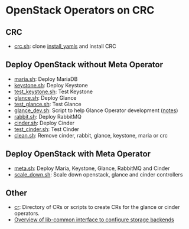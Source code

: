 # OpenStack Operators on CRC

## CRC
- [crc.sh](crc.sh): clone [install_yamls](https://github.com/openstack-k8s-operators/install_yamls) and install CRC

## Deploy OpenStack without Meta Operator

- [maria.sh](maria.sh): Deploy MariaDB
- [keystone.sh](keystone.sh): Deploy Keystone
- [test_keystone.sh](test_keystone.sh): Test Keystone
- [glance.sh](glance.sh): Deploy Glance
- [test_glance.sh](test_glance.sh): Test Glance
- [glance_dev.sh](glance_dev.sh): Script to help Glance Operator development ([notes](glance_dev_notes.md))
- [rabbit.sh](rabbit.sh): Deploy RabbitMQ
- [cinder.sh](cinder.sh): Deploy Cinder
- [test_cinder.sh](test_cinder.sh): Test Cinder
- [clean.sh](clean.sh): Remove cinder, rabbit, glance, keystone, maria or crc

## Deploy OpenStack with Meta Operator

- [meta.sh](meta.sh): Deploy Maria, Keystone, Glance, RabbitMQ and Cinder
- [scale_down.sh](scale_down.sh): Scale down openstack, glance and cinder controllers

## Other

- [cr](cr): Directory of CRs or scripts to create CRs for the glance or cinder operators.
- [Overview of lib-common interface to configure storage backends](config_files_to_services.md)
